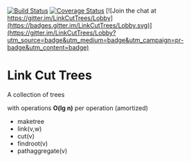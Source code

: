 [![Build Status](https://travis-ci.org/nachinius/LinkCutTrees.svg?branch=master)](https://travis-ci.org/nachinius/LinkCutTrees)
[![Coverage Status](https://coveralls.io/repos/github/nachinius/LinkCutTrees/badge.svg?branch=master)](https://coveralls.io/github/nachinius/LinkCutTrees?branch=master)
[![Join the chat at https://gitter.im/LinkCutTrees/Lobby](https://badges.gitter.im/LinkCutTrees/Lobby.svg)](https://gitter.im/LinkCutTrees/Lobby?utm_source=badge&utm_medium=badge&utm_campaign=pr-badge&utm_content=badge)

# Link Cut Trees

A collection of trees

with operations **O(lg n)** per operation (amortized)
- maketree
- link(v,w)
- cut(v)
- findroot(v)
- pathaggregate(v)



